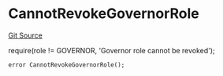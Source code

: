 # CannotRevokeGovernorRole
[Git Source](https://github.com/FloorDAO/floor-v2/blob/445b96358cc205e432e359914c1681c0f44048b0/src/contracts/authorities/AuthorityRegistry.sol)

require(role != GOVERNOR, 'Governor role cannot be revoked');


```solidity
error CannotRevokeGovernorRole();
```

